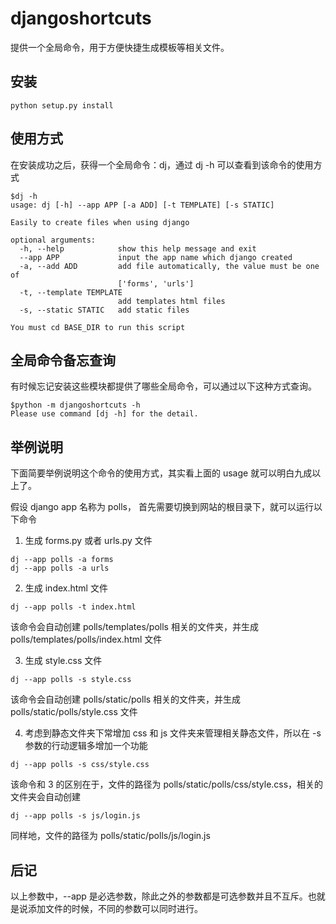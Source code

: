 # djangoshortcuts

提供一个全局命令，用于方便快捷生成模板等相关文件。  

## 安装
```
python setup.py install
```

## 使用方式

在安装成功之后，获得一个全局命令：dj，通过 dj -h 可以查看到该命令的使用方式  
```
$dj -h
usage: dj [-h] --app APP [-a ADD] [-t TEMPLATE] [-s STATIC]

Easily to create files when using django

optional arguments:
  -h, --help            show this help message and exit
  --app APP             input the app name which django created
  -a, --add ADD         add file automatically, the value must be one of
                        ['forms', 'urls']
  -t, --template TEMPLATE
                        add templates html files
  -s, --static STATIC   add static files

You must cd BASE_DIR to run this script
```

## 全局命令备忘查询

有时候忘记安装这些模块都提供了哪些全局命令，可以通过以下这种方式查询。  
```
$python -m djangoshortcuts -h
Please use command [dj -h] for the detail.
```

## 举例说明

下面简要举例说明这个命令的使用方式，其实看上面的 usage 就可以明白九成以上了。  

假设 django app 名称为 polls， 首先需要切换到网站的根目录下，就可以运行以下命令   

1. 生成 forms.py 或者 urls.py 文件
```
dj --app polls -a forms
dj --app polls -a urls
```

2. 生成 index.html 文件
```
dj --app polls -t index.html
```
该命令会自动创建 polls/templates/polls 相关的文件夹，并生成 polls/templates/polls/index.html 文件  

3. 生成 style.css 文件  
```
dj --app polls -s style.css
```
该命令会自动创建 polls/static/polls 相关的文件夹，并生成 polls/static/polls/style.css 文件 

4. 考虑到静态文件夹下常增加 css 和 js 文件夹来管理相关静态文件，所以在 -s 参数的行动逻辑多增加一个功能  
```
dj --app polls -s css/style.css
```
该命令和 3 的区别在于，文件的路径为 polls/static/polls/css/style.css，相关的文件夹会自动创建  
```
dj --app polls -s js/login.js
```
同样地，文件的路径为 polls/static/polls/js/login.js  

## 后记
以上参数中，--app 是必选参数，除此之外的参数都是可选参数并且不互斥。也就是说添加文件的时候，不同的参数可以同时进行。
